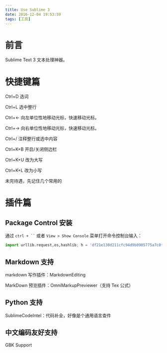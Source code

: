 ```yaml
---
title: Use Sublime 3
date: 2016-12-04 19:53:59
tags: [工具]
---
```

# 前言

Sublime Text 3 文本处理神器。

<!--more-->
# 快捷键篇

Ctrl+D 选词

Ctrl+L 选中整行

Ctrl+← 向左单位性地移动光标，快速移动光标。

Ctrl+→ 向右单位性地移动光标，快速移动光标。

Ctrl+/ 注释整行或选中内容

Ctrl+K+B 开启/关闭侧边栏

Ctrl+K+U 改为大写

Ctrl+K+L 改为小写

未完待遇，先记住几个常用的

# 插件篇

## Package Control 安装

通过 ` ctrl + `` ` 或者 ` View > Show Console ` 菜单打开命令控制台输入：

```python
import urllib.request,os,hashlib; h = 'df21e130d211cfc94d9b0905775a7c0f' + '1e3d39e33b79698005270310898eea76'; pf = 'Package Control.sublime-package'; ipp = sublime.installed_packages_path(); urllib.request.install_opener( urllib.request.build_opener( urllib.request.ProxyHandler()) ); by = urllib.request.urlopen( 'http://packagecontrol.io/' + pf.replace(' ', '%20')).read(); dh = hashlib.sha256(by).hexdigest(); print('Error validating download (got %s instead of %s), please try manual install' % (dh, h)) if dh != h else open(os.path.join( ipp, pf), 'wb' ).write(by)
```

## Markdown 支持

markdown 写作插件：MarkdownEditing

MarkDown 预览插件：OmniMarkupPreviewer（支持 Tex 公式）

## Python 支持

SublimeCodeIntel：代码补全，好像是个通用语言查件

## 中文编码友好支持

GBK Support
